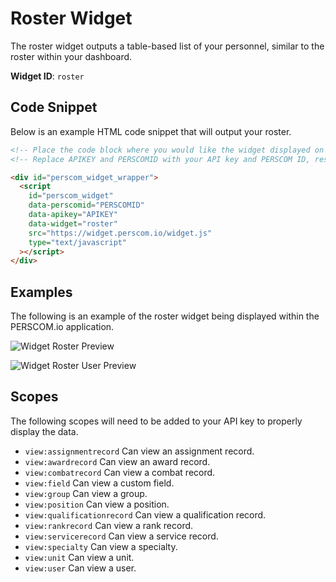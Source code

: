 # Roster Widget

The roster widget outputs a table-based list of your personnel, similar to the roster within your dashboard.

**Widget ID**: `roster`

## Code Snippet

Below is an example HTML code snippet that will output your roster.

```html
<!-- Place the code block where you would like the widget displayed on your website. !-->
<!-- Replace APIKEY and PERSCOMID with your API key and PERSCOM ID, respectively. !-->

<div id="perscom_widget_wrapper">
  <script
    id="perscom_widget"
    data-perscomid="PERSCOMID"
    data-apikey="APIKEY"
    data-widget="roster"
    src="https://widget.perscom.io/widget.js"
    type="text/javascript"
  ></script>
</div>
```

## Examples

The following is an example of the roster widget being displayed within the PERSCOM.io application.

![Widget Roster Preview](https://perscom-cdn.s3.amazonaws.com/images/roster-preview-1.png)

![Widget Roster User Preview](https://perscom-cdn.s3.amazonaws.com/images/roster-preview-2.png)

## Scopes

The following scopes will need to be added to your API key to properly display the data.

- `view:assignmentrecord` Can view an assignment record.
- `view:awardrecord` Can view an award record.
- `view:combatrecord` Can view a combat record.
- `view:field` Can view a custom field.
- `view:group` Can view a group.
- `view:position` Can view a position.
- `view:qualificationrecord` Can view a qualification record.
- `view:rankrecord` Can view a rank record.
- `view:servicerecord` Can view a service record.
- `view:specialty` Can view a specialty.
- `view:unit` Can view a unit.
- `view:user` Can view a user.
